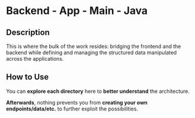 # Backend - App - Main - Java

## Description

This is where the bulk of the work resides: bridging the frontend and the backend while defining and managing the structured data manipulated across the applications.

## How to Use

You can **explore each directory** here to **better understand** the architecture.

**Afterwards**, nothing prevents you from **creating your own endpoints/data/etc.** to further exploit the possibilities.
